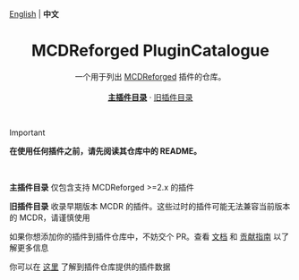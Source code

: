 [English](readme.md) | **中文**

<h1 align="center">MCDReforged PluginCatalogue</h1>

<p align="center">
  一个用于列出 <a href="https://github.com/Fallen-Breath/MCDReforged">MCDReforged</a> 插件的仓库。
  <br>
  <br>
  <a href="https://mcdreforged.com/zh-CN/plugins"><strong>主插件目录</strong></a>
  ·
  <a href="https://github.com/MCDReforged/PluginCatalogue/blob/legacy/readme_cn.md">旧插件目录</a>
</p>
<br>

> [!IMPORTANT]
> **在使用任何插件之前，请先阅读其仓库中的 README。**

<br>

**主插件目录** 仅包含支持 MCDReforged >=2.x 的插件

**旧插件目录** 收录早期版本 MCDR 的插件。这些过时的插件可能无法兼容当前版本的 MCDR，请谨慎使用

如果你想添加你的插件到插件仓库中，不妨交个 PR。查看 [文档](https://docs.mcdreforged.com/zh-cn/latest/plugin_dev/plugin_catalogue.html) 和 [贡献指南](CONTRIBUTING_cn.md) 以了解更多信息

你可以在 [这里](https://github.com/MCDReforged/PluginCatalogue/tree/meta) 了解到插件仓库提供的插件数据
